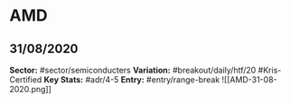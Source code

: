 # AMD
## 31/08/2020
**Sector:** #sector/semiconducters 
**Variation:** #breakout/daily/htf/20 #Kris-Certified 
**Key Stats:** #adr/4-5 
**Entry:** #entry/range-break 
![[AMD-31-08-2020.png]]